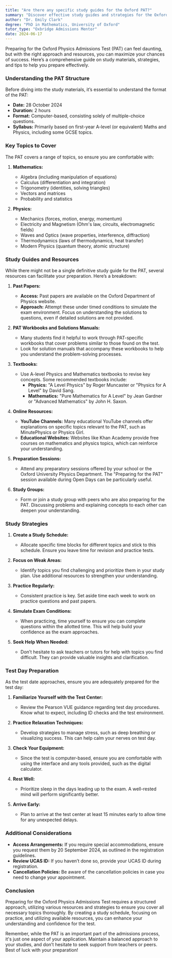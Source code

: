 ```yaml
---
title: "Are there any specific study guides for the Oxford PAT?"
summary: "Discover effective study guides and strategies for the Oxford Physics Admissions Test to enhance your preparation and boost your success."
author: "Dr. Emily Clark"
degree: "PhD in Mathematics, University of Oxford"
tutor_type: "Oxbridge Admissions Mentor"
date: 2024-06-17
---
```


Preparing for the Oxford Physics Admissions Test (PAT) can feel daunting, but with the right approach and resources, you can maximize your chances of success. Here’s a comprehensive guide on study materials, strategies, and tips to help you prepare effectively.

### Understanding the PAT Structure

Before diving into the study materials, it’s essential to understand the format of the PAT:

- **Date:** 28 October 2024
- **Duration:** 2 hours
- **Format:** Computer-based, consisting solely of multiple-choice questions.
- **Syllabus:** Primarily based on first-year A-level (or equivalent) Maths and Physics, including some GCSE topics.

### Key Topics to Cover

The PAT covers a range of topics, so ensure you are comfortable with:

1. **Mathematics:**
   - Algebra (including manipulation of equations)
   - Calculus (differentiation and integration)
   - Trigonometry (identities, solving triangles)
   - Vectors and matrices
   - Probability and statistics

2. **Physics:**
   - Mechanics (forces, motion, energy, momentum)
   - Electricity and Magnetism (Ohm's law, circuits, electromagnetic fields)
   - Waves and Optics (wave properties, interference, diffraction)
   - Thermodynamics (laws of thermodynamics, heat transfer)
   - Modern Physics (quantum theory, atomic structure)

### Study Guides and Resources

While there might not be a single definitive study guide for the PAT, several resources can facilitate your preparation. Here’s a breakdown:

1. **Past Papers:**
   - **Access:** Past papers are available on the Oxford Department of Physics website. 
   - **Approach:** Attempt these under timed conditions to simulate the exam environment. Focus on understanding the solutions to questions, even if detailed solutions are not provided.

2. **PAT Workbooks and Solutions Manuals:**
   - Many students find it helpful to work through PAT-specific workbooks that cover problems similar to those found on the test.
   - Look for solution manuals that accompany these workbooks to help you understand the problem-solving processes.

3. **Textbooks:**
   - Use A-level Physics and Mathematics textbooks to revise key concepts. Some recommended textbooks include:
     - **Physics:** "A Level Physics" by Roger Muncaster or "Physics for A Level" by David Sang.
     - **Mathematics:** "Pure Mathematics for A Level" by Jean Gardner or "Advanced Mathematics" by John H. Saxon.

4. **Online Resources:**
   - **YouTube Channels:** Many educational YouTube channels offer explanations on specific topics relevant to the PAT, such as MinutePhysics or Physics Girl.
   - **Educational Websites:** Websites like Khan Academy provide free courses on mathematics and physics topics, which can reinforce your understanding.

5. **Preparation Sessions:**
   - Attend any preparatory sessions offered by your school or the Oxford University Physics Department. The "Preparing for the PAT" session available during Open Days can be particularly useful.

6. **Study Groups:**
   - Form or join a study group with peers who are also preparing for the PAT. Discussing problems and explaining concepts to each other can deepen your understanding.

### Study Strategies

1. **Create a Study Schedule:**
   - Allocate specific time blocks for different topics and stick to this schedule. Ensure you leave time for revision and practice tests.

2. **Focus on Weak Areas:**
   - Identify topics you find challenging and prioritize them in your study plan. Use additional resources to strengthen your understanding.

3. **Practice Regularly:**
   - Consistent practice is key. Set aside time each week to work on practice questions and past papers.

4. **Simulate Exam Conditions:**
   - When practicing, time yourself to ensure you can complete questions within the allotted time. This will help build your confidence as the exam approaches.

5. **Seek Help When Needed:**
   - Don’t hesitate to ask teachers or tutors for help with topics you find difficult. They can provide valuable insights and clarification.

### Test Day Preparation

As the test date approaches, ensure you are adequately prepared for the test day:

1. **Familiarize Yourself with the Test Center:**
   - Review the Pearson VUE guidance regarding test day procedures. Know what to expect, including ID checks and the test environment.

2. **Practice Relaxation Techniques:**
   - Develop strategies to manage stress, such as deep breathing or visualizing success. This can help calm your nerves on test day.

3. **Check Your Equipment:**
   - Since the test is computer-based, ensure you are comfortable with using the interface and any tools provided, such as the digital calculator.

4. **Rest Well:**
   - Prioritize sleep in the days leading up to the exam. A well-rested mind will perform significantly better.

5. **Arrive Early:**
   - Plan to arrive at the test center at least 15 minutes early to allow time for any unexpected delays.

### Additional Considerations

- **Access Arrangements:** If you require special accommodations, ensure you request them by 20 September 2024, as outlined in the registration guidelines.
- **Review UCAS ID:** If you haven’t done so, provide your UCAS ID during registration.
- **Cancellation Policies:** Be aware of the cancellation policies in case you need to change your appointment.

### Conclusion

Preparing for the Oxford Physics Admissions Test requires a structured approach, utilizing various resources and strategies to ensure you cover all necessary topics thoroughly. By creating a study schedule, focusing on practice, and utilizing available resources, you can enhance your understanding and confidence for the test.

Remember, while the PAT is an important part of the admissions process, it's just one aspect of your application. Maintain a balanced approach to your studies, and don’t hesitate to seek support from teachers or peers. Best of luck with your preparation!
    